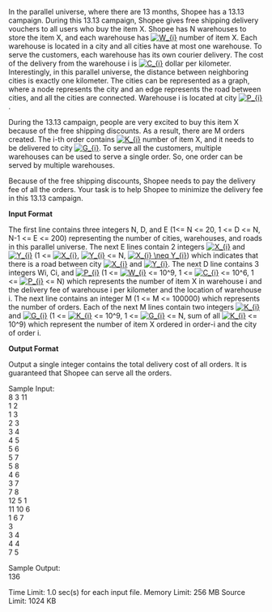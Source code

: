 In the parallel universe, where there are 13 months, Shopee has a 13.13 campaign. During this 13.13 campaign, Shopee gives free shipping delivery vouchers to all users who buy the item X. Shopee has N warehouses to store the item X, and each warehouse has <a href="https://www.codecogs.com/eqnedit.php?latex=W_{i}" target="_blank"><img src="https://latex.codecogs.com/gif.latex?W_{i}" title="W_{i}" /></a> number of item X. Each warehouse is located in a city and all cities have at most one warehouse. To serve the customers, each warehouse has its own courier delivery. The cost of the delivery from the warehouse i is <a href="https://www.codecogs.com/eqnedit.php?latex=C_{i}" target="_blank"><img src="https://latex.codecogs.com/gif.latex?C_{i}" title="C_{i}" /></a> dollar per kilometer. Interestingly, in this parallel universe, the distance between neighboring cities is exactly one kilometer. The cities can be represented as a graph, where a node represents the city and an edge represents the road between cities, and all the cities are connected. Warehouse i is located at city <a href="https://www.codecogs.com/eqnedit.php?latex=P_{i}" target="_blank"><img src="https://latex.codecogs.com/gif.latex?P_{i}" title="P_{i}" /></a>.

During the 13.13 campaign, people are very excited to buy this item X because of the free shipping discounts. As a result, there are M orders created. The i-th order contains <a href="https://www.codecogs.com/eqnedit.php?latex=K_{i}" target="_blank"><img src="https://latex.codecogs.com/gif.latex?K_{i}" title="K_{i}" /></a> number of item X, and it needs to be delivered to city <a href="https://www.codecogs.com/eqnedit.php?latex=G_{i}" target="_blank"><img src="https://latex.codecogs.com/gif.latex?G_{i}" title="G_{i}" /></a>. To serve all the customers, multiple warehouses can be used to serve a single order. So, one order can be served by multiple warehouses.

Because of the free shipping discounts, Shopee needs to pay the delivery fee of all the orders. Your task is to help Shopee to minimize the delivery fee in this 13.13 campaign.

 

**Input Format**

The first line contains three integers N, D, and E (1<= N <= 20, 1 <= D <= N, N-1 <= E <= 200)  representing the number of cities, warehouses, and roads in this parallel universe. The next E lines contain 2 integers <a href="https://www.codecogs.com/eqnedit.php?latex=X_{i}" target="_blank"><img src="https://latex.codecogs.com/gif.latex?X_{i}" title="X_{i}" /></a> and <a href="https://www.codecogs.com/eqnedit.php?latex=Y_{i}" target="_blank"><img src="https://latex.codecogs.com/gif.latex?Y_{i}" title="Y_{i}" /></a> (1 <= <a href="https://www.codecogs.com/eqnedit.php?latex=X_{i}" target="_blank"><img src="https://latex.codecogs.com/gif.latex?X_{i}" title="X_{i}" /></a>, <a href="https://www.codecogs.com/eqnedit.php?latex=Y_{i}" target="_blank"><img src="https://latex.codecogs.com/gif.latex?Y_{i}" title="Y_{i}" /></a> <= N, <a href="https://www.codecogs.com/eqnedit.php?latex=X_{i}&space;\neq&space;Y_{i}" target="_blank"><img src="https://latex.codecogs.com/gif.latex?X_{i}&space;\neq&space;Y_{i}" title="X_{i} \neq Y_{i}" /></a>)  which indicates that there is a road between city <a href="https://www.codecogs.com/eqnedit.php?latex=X_{i}" target="_blank"><img src="https://latex.codecogs.com/gif.latex?X_{i}" title="X_{i}" /></a> and <a href="https://www.codecogs.com/eqnedit.php?latex=Y_{i}" target="_blank"><img src="https://latex.codecogs.com/gif.latex?Y_{i}" title="Y_{i}" /></a>. The next D line contains 3 integers Wi, Ci, and <a href="https://www.codecogs.com/eqnedit.php?latex=P_{i}" target="_blank"><img src="https://latex.codecogs.com/gif.latex?P_{i}" title="P_{i}" /></a> (1 <= <a href="https://www.codecogs.com/eqnedit.php?latex=W_{i}" target="_blank"><img src="https://latex.codecogs.com/gif.latex?W_{i}" title="W_{i}" /></a> <= 10^9, 1 <= <a href="https://www.codecogs.com/eqnedit.php?latex=C_{i}" target="_blank"><img src="https://latex.codecogs.com/gif.latex?C_{i}" title="C_{i}" /></a> <= 10^6, 1 <= <a href="https://www.codecogs.com/eqnedit.php?latex=P_{i}" target="_blank"><img src="https://latex.codecogs.com/gif.latex?P_{i}" title="P_{i}" /></a> <= N)  which represents the number of item X in warehouse i and the delivery fee of warehouse i per kilometer and the location of warehouse i. The next line contains an integer M (1 <= M <= 100000) which represents the number of orders. Each of the next M lines contain two integers <a href="https://www.codecogs.com/eqnedit.php?latex=K_{i}" target="_blank"><img src="https://latex.codecogs.com/gif.latex?K_{i}" title="K_{i}" /></a> and <a href="https://www.codecogs.com/eqnedit.php?latex=G_{i}" target="_blank"><img src="https://latex.codecogs.com/gif.latex?G_{i}" title="G_{i}" /></a> (1 <= <a href="https://www.codecogs.com/eqnedit.php?latex=K_{i}" target="_blank"><img src="https://latex.codecogs.com/gif.latex?K_{i}" title="K_{i}" /></a> <= 10^9, 1 <= <a href="https://www.codecogs.com/eqnedit.php?latex=G_{i}" target="_blank"><img src="https://latex.codecogs.com/gif.latex?G_{i}" title="G_{i}" /></a> <= N, sum of all <a href="https://www.codecogs.com/eqnedit.php?latex=K_{i}" target="_blank"><img src="https://latex.codecogs.com/gif.latex?K_{i}" title="K_{i}" /></a> <= 10^9) which represent the number of item X ordered in order-i and the city of order i.


**Output Format**

Output a single integer contains the total delivery cost of all orders. It is guaranteed that Shopee can serve all the orders.

Sample Input:\
8 3 11\
1 2\
1 3\
2 3\
3 4\
4 5\
5 6\
5 7\
5 8\
4 6\
3 7\
7 8\
12 5 1\
11 10 6\
1 6 7\
3\
3 4\
4 4\
7 5

Sample Output:\
136


Time Limit:	1.0 sec(s) for each input file.
Memory Limit:	256 MB
Source Limit:	1024 KB